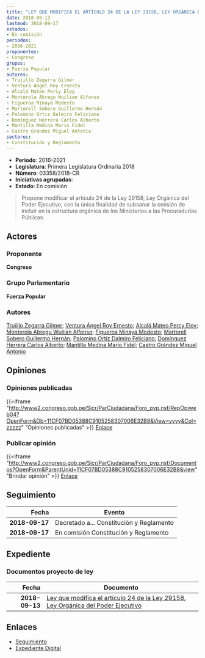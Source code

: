 ```yaml
---
title: "LEY QUE MODIFICA EL ARTÍCULO 24 DE LA LEY 29158, LEY ORGÁNICA DEL PODER EJECUTIVO"
date: 2018-09-13
lastmod: 2018-09-17
estados:
- En comisión
periodos:
- 2016-2021
proponentes:
- Congreso
grupos:
- Fuerza Popular
autores:
- Trujillo Zegarra Gilmer
- Ventura Ángel Roy Ernesto
- Alcalá Mateo Percy Eloy
- Monterola Abregu Wuilian Alfonso
- Figueroa Minaya Modesto
- Martorell Sobero Guillermo Hernán
- Palomino Ortiz Dalmiro Feliciano
- Domínguez Herrera Carlos Alberto
- Mantilla Medina Mario Fidel
- Castro Grández Miguel Antonio
sectores:
- Constitución y Reglamento
---
```

- **Periodo**: 2016-2021
- **Legislatura**: Primera Legislatura Ordinaria 2018
- **Número**: 03358/2018-CR
- **Iniciativas agrupadas**: 
- **Estado**: En comisión

> Propone modificar el artículo 24 de la Ley 29158, Ley Orgánica del Poder Ejecutivo, con la única finalidad de subsanar la omisión de incluir en la estructura orgánica de los Ministerios a las Procuradurías Públicas.


## Actores

### Proponente

**Congreso**

### Grupo Parlamentario

**Fuerza Popular**

### Autores

[Trujillo Zegarra Gilmer](mailto:mailto:gtrujilloz@congreso.gob.pe); [Ventura Ángel Roy Ernesto](mailto:mailto:rventura@congreso.gob.pe); [Alcalá Mateo Percy Eloy](mailto:mailto:palcala@congreso.gob.pe); [Monterola Abregu Wuilian Alfonso](mailto:mailto:wmonterola@congreso.gob.pe); [Figueroa Minaya Modesto](mailto:mailto:mfigueroam@congreso.gob.pe); [Martorell Sobero Guillermo Hernán](mailto:mailto:gmartorell@congreso.gob.pe); [Palomino Ortiz Dalmiro Feliciano](mailto:mailto:dfpalomino@congreso.gob.pe); [Domínguez Herrera Carlos Alberto](mailto:mailto:cdominguez@congreso.gob.pe); [Mantilla Medina Mario Fidel](mailto:mailto:mmantilla@congreso.gob.pe); [Castro Grández Miguel Antonio](mailto:mailto:macastro@congreso.gob.pe)

## Opiniones

### Opiniones publicadas

{{<iframe "http://www2.congreso.gob.pe/Sicr/ParCiudadana/Foro_pvp.nsf/RepOpiweb04?OpenForm&Db=11CF07BD05388C9105258307006E32B8&View=yyyy&Col=zzzzz" "Opiniones publicadas" >}}
[Enlace](http://www2.congreso.gob.pe/Sicr/ParCiudadana/Foro_pvp.nsf/RepOpiweb04?OpenForm&Db=11CF07BD05388C9105258307006E32B8&View=yyyy&Col=zzzzz)

### Publicar opinión

{{<iframe "http://www2.congreso.gob.pe/Sicr/ParCiudadana/Foro_pvp.nsf/Documentos?OpenForm&ParentUnid=11CF07BD05388C9105258307006E32B8&view" "Brindar opinión" >}}
[Enlace](http://www2.congreso.gob.pe/Sicr/ParCiudadana/Foro_pvp.nsf/Documentos?OpenForm&ParentUnid=11CF07BD05388C9105258307006E32B8&view)


## Seguimiento

| Fecha | Evento |
|------:|--------|
| **2018-09-17** | Decretado a... Constitución y Reglamento |
| **2018-09-17** | En comisión Constitución y Reglamento |

## Expediente

### Documentos proyecto de ley

| Fecha | Documento |
|------:|-----------|
| **2018-09-13** | [Ley que modifica el artículo 24 de la Ley 29158, Ley Orgánica del Poder Ejecutivo](http://www.leyes.congreso.gob.pe/Documentos/2016_2021/Proyectos_de_Ley_y_de_Resoluciones_Legislativas/PL0335820180913..PDF) |

## Enlaces

- [Seguimiento](http://www2.congreso.gob.pe/Sicr/TraDocEstProc/CLProLey2016.nsf/f7fff46988ca05b1052578e100829cc7/b280dade3f528ba605258307006a176f?OpenDocument)
- [Expediente Digital](http://www2.congreso.gob.pe/Sicr/TraDocEstProc/CLProLey2016.nsf/f7fff46988ca05b1052578e100829cc7/b280dade3f528ba605258307006a176f?OpenDocument&Click=05257FB7005EB655.eb71d0cf91d8294e05256cdf006b5706/$Body/0.1C6C)

